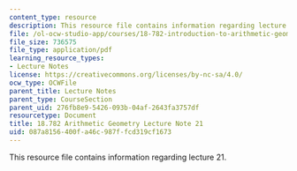 ```yaml
---
content_type: resource
description: This resource file contains information regarding lecture 21.
file: /ol-ocw-studio-app/courses/18-782-introduction-to-arithmetic-geometry-fall-2013/087a8156400fa46c987ffcd319cf1673_MIT18_782F13_lec21.pdf
file_size: 736575
file_type: application/pdf
learning_resource_types:
- Lecture Notes
license: https://creativecommons.org/licenses/by-nc-sa/4.0/
ocw_type: OCWFile
parent_title: Lecture Notes
parent_type: CourseSection
parent_uid: 276fb8e9-5426-093b-04af-2643fa3757df
resourcetype: Document
title: 18.782 Arithmetic Geometry Lecture Note 21
uid: 087a8156-400f-a46c-987f-fcd319cf1673
---
```

This resource file contains information regarding lecture 21.